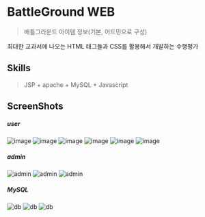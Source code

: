 # BattleGround WEB

> 배틀그라운드 아이템 정보(기본, 어드민으로 구성)

최대한 교과서에 나오는 HTML 태그들과 CSS를 활용해서 개발하는 수행평가


Skills
-----------------------------------
> JSP + apache + MySQL + Javascript


ScreenShots
-------------------------------------

##### user
![image](https://user-images.githubusercontent.com/26542929/75113420-36ed7600-5691-11ea-9e85-e656c6b3df72.png)
![image](https://user-images.githubusercontent.com/26542929/75113423-3b199380-5691-11ea-9c52-b06c439e8bd0.png)
![image](https://user-images.githubusercontent.com/26542929/75113440-5be1e900-5691-11ea-95ab-be70c3eeacf0.png)
![image](https://user-images.githubusercontent.com/26542929/75113445-5edcd980-5691-11ea-828b-a4d3d31f1d7e.png)
![image](https://user-images.githubusercontent.com/26542929/75113448-643a2400-5691-11ea-8976-69265f62298b.png)
![image](https://user-images.githubusercontent.com/26542929/75113446-613f3380-5691-11ea-9837-d5e830dce5bb.png)

##### admin
![admin](https://user-images.githubusercontent.com/26542929/75113429-44a2fb80-5691-11ea-86b0-532d7e34150f.png)
![admin](https://user-images.githubusercontent.com/26542929/75113425-3ead1a80-5691-11ea-867e-26ec1dd1aea6.png)
![admin](https://user-images.githubusercontent.com/26542929/75113429-44a2fb80-5691-11ea-86b0-532d7e34150f.png)

##### MySQL
![db](https://user-images.githubusercontent.com/26542929/75113403-1f15f200-5691-11ea-8935-8a5b65a2c684.png)
![db](https://user-images.githubusercontent.com/26542929/75113409-276e2d00-5691-11ea-8aba-6723324b6789.png)
![db](https://user-images.githubusercontent.com/26542929/75113416-3228c200-5691-11ea-97cf-786065d05c1c.png)
